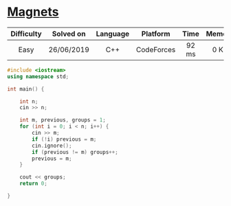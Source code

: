 # [Magnets](https://codeforces.com/contest/344/problem/A)

| Difficulty | Solved on  | Language   | Platform   | Time       | Memory     |
| :--------: | :--------: | :--------: | :--------: | :--------: | :--------: |
| Easy       | 26/06/2019 | C++        | CodeForces | 92 ms      | 0 KB       |

```c++
#include <iostream>
using namespace std;

int main() {

    int n;
    cin >> n;

    int m, previous, groups = 1;
    for (int i = 0; i < n; i++) {
        cin >> m;
        if (!i) previous = m;
        cin.ignore();
        if (previous != m) groups++;
        previous = m;
    }

    cout << groups;
    return 0;

}
```
